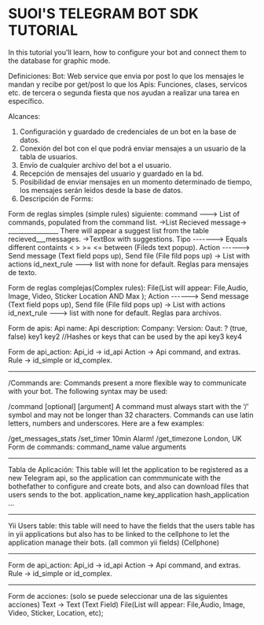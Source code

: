 SUOI'S TELEGRAM BOT SDK TUTORIAL
============================

In this tutorial you'll learn, how to configure your bot and connect them to the database for graphic mode.

Definiciones:
Bot: Web service que envia por post lo que los mensajes le mandan y recibe por get/post lo que los
Apis: Funciones, clases, servicos etc. de tercera o segunda fiesta que nos ayudan a realizar una tarea en específico.

Alcances:
1. Configuración y guardado de credenciales de un bot en la base de datos.
2. Conexión del bot con el que podrá enviar mensajes a un usuario de la tabla de usuarios.
3. Envío de cualquier archivo del bot a el usuario. 
4. Recepción de mensajes del usuario y guardado en la bd.
5. Posibilidad de enviar mensajes en un momento determinado de tiempo, los mensajes serán leidos desde la base de datos.
6. Descripción de Forms:

Form de reglas simples (simple rules) siguiente:
command ---> List of commands, populated from the command list. ->List
Recieved message-> ________________ There will appear a suggest list from the table recieved___messages. ->TextBox with suggestions.
Tipo -------> Equals different containts < > >= <= between (Fileds text popup).
Action ------> Send message (Text field pops up), Send file (File fild pops up) -> List with actions
id_next_rule ---> list with none for default.
Reglas para mensajes de texto.

Form de reglas complejas(Complex rules):
File(List will appear: File,Audio, Image, Video, Sticker Location AND Max );
Action ------> Send message (Text field pops up), Send file (File fild pops up) -> List with actions
id_next_rule ---> list with none for default.
Reglas para archivos.


Form de apis:
Api name:
Api description:
Company:
Version:
Oaut: ? (true, false)
key1
key2 //Hashes or keys that can be used by the api
key3
key4

Form de api_action:
Api_id -> id_api 
Action -> Api command, and extras.
Rule -> id_simple or id_complex.

---
/Commands are:
Commands present a more flexible way to communicate with your bot. The following syntax may be used:

/command [optional] [argument]
A command must always start with the ‘/’ symbol and may not be longer than 32 characters. Commands can use latin letters, numbers and underscores. Here are a few examples:

/get_messages_stats
/set_timer 10min Alarm!
/get_timezone London, UK
Form de commands:
command_name
value
arguments

---
Tabla de Aplicación: This table will let the application to be registered as a new Telegram api, so the application can commmunicate with the bothefather to configure and create bots, and also can download files that users sends to the bot.
application_name
key_application
hash_application
...

---
Yii Users table: this table will need to have the fields that the users table has in yii applications but also has to be linked to the cellphone to let the application manage their bots.
(all common yii fields)
(Cellphone)

---
Form de api_action:
Api_id -> id_api
Action -> Api command, and extras.
Rule -> id_simple or id_complex.

---
Form de acciones: (solo se puede seleccionar una de las siguientes acciones)
Text -> Text (Text Field)
File(List will appear: File,Audio, Image, Video, Sticker, Location, etc);

